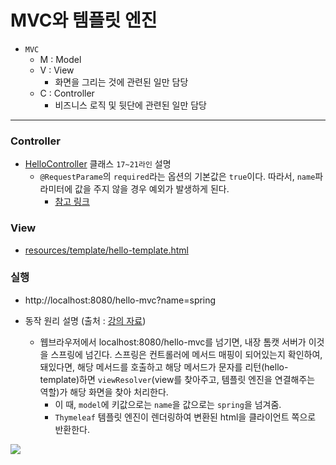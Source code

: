 # MVC와 템플릿 엔진

+ `MVC`
    + M : Model
    + V : View
        + 화면을 그리는 것에 관련된 일만 담당
    + C : Controller
        + 비즈니스 로직 및 뒷단에 관련된 일만 담당

---

### __Controller__

+ [HelloController](https://github.com/journeytorainbow/spring_boot_study/blob/master/hello-spring/src/main/java/hello/hellospring/controller/HelloController.java) 클래스 `17~21라인` 설명
    + `@RequestParame`의 `required`라는 옵션의 기본값은 `true`이다. 따라서, `name`파라미터에 값을 주지 않을 경우 예외가 발생하게 된다.
        + [참고 링크](https://docs.spring.io/spring-framework/docs/current/javadoc-api/org/springframework/web/bind/annotation/RequestParam.html#required--)

### __View__

+ [resources/template/hello-template.html](https://github.com/journeytorainbow/spring_boot_study/blob/master/hello-spring/src/main/resources/templates/hello-template.html)


### __실행__

+ http://localhost:8080/hello-mvc?name=spring

+ 동작 원리 설명 (출처 : [강의 자료](https://www.inflearn.com/course/%EC%8A%A4%ED%94%84%EB%A7%81-%EC%9E%85%EB%AC%B8-%EC%8A%A4%ED%94%84%EB%A7%81%EB%B6%80%ED%8A%B8/lecture/49605?tab=curriculum&speed=2))
    + 웹브라우저에서 localhost:8080/hello-mvc를 넘기면, 내장 톰캣 서버가 이것을 스프링에 넘긴다. 스프링은 컨트롤러에 메서드 매핑이 되어있는지 확인하여, 돼있다면, 해당 메서드를 호출하고 해당 메서드가 문자를 리턴(hello-template)하면 `viewResolver`(view를 찾아주고, 템플릿 엔진을 연결해주는 역할)가 해당 화면을 찾아 처리한다.
        + 이 때, `model`에 키값으로는 `name`을 값으로는 `spring`을 넘겨줌.
        + `Thymeleaf` 템플릿 엔진이 렌더링하여 변환된 html을 클라이언트 쪽으로 반환한다.

<img src="https://github.com/journeytorainbow/spring_boot_study/blob/master/%EC%8A%A4%ED%94%84%EB%A7%81_%EC%9B%B9%EA%B0%9C%EB%B0%9C_%EA%B8%B0%EC%B4%88/img/img_2.JPG?raw=true">